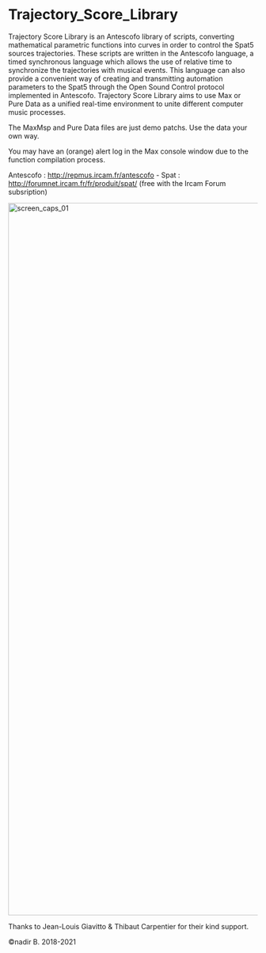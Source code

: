 # Trajectory_Score_Library

Trajectory Score Library is an Antescofo library of scripts, converting mathematical parametric functions into curves in order to control the Spat5 sources trajectories. These scripts are written in the Antescofo language, a timed synchronous language which allows the use of relative time to synchronize the trajectories with musical events. This language can also provide a convenient way of creating and transmitting automation parameters to the Spat5 through the Open Sound Control protocol implemented in Antescofo. Trajectory Score Library aims to use Max or Pure Data as a unified real-time environment to unite different computer music processes.

The MaxMsp and Pure Data files are just demo patchs. Use the data your own way.

You may have an (orange) alert log in the Max console window due to the function compilation process.

Antescofo : http://repmus.ircam.fr/antescofo -
Spat : http://forumnet.ircam.fr/fr/produit/spat/
(free with the Ircam Forum subsription)


<img width="1440" alt="screen_caps_01" src="https://user-images.githubusercontent.com/4725896/97734578-a4cc2600-1ad9-11eb-9395-be05e27638c9.png">


Thanks to Jean-Louis Giavitto & Thibaut Carpentier for their kind support.

©nadir B. 2018-2021
